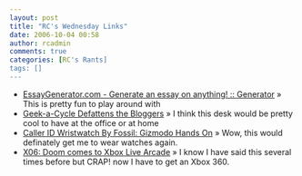 ```yaml
---
layout: post
title: "RC's Wednesday Links"
date: 2006-10-04 00:58
author: rcadmin
comments: true
categories: [RC's Rants]
tags: []
---
```

<ul>
<li><a href="http://radioworldwide.gospelcom.net/essaygenerator/" title="EssayGenerator.com - Generate an essay on anything! :: Generator">EssayGenerator.com - Generate an essay on anything! :: Generator</a> &raquo; This is pretty fun to play around with</li>
<li><a href="http://services.newsgator.com/redirect/attn.ashx?uid=349852&amp;fid=79&amp;pid=1473195954&amp;t=1&amp;u=http%3A%2F%2Fwww.gizmodo.com%2Fgadgets%2Fgadgets%2Fgeekacycle-defattens-the-bloggers-203972.php" title="Geek-a-Cycle Defattens the Bloggers">Geek-a-Cycle Defattens the Bloggers</a> &raquo; I think this desk would be pretty cool to have at the office or at home</li>
<li><a href="http://services.newsgator.com/redirect/attn.ashx?uid=349852&amp;fid=79&amp;pid=1472249025&amp;t=1&amp;u=http%3A%2F%2Fwww.gizmodo.com%2Fgadgets%2Fperipherals%2Fcaller-id-wristwatch-by-fossil-gizmodo-hands-on-203166.php" title="Caller ID Wristwatch By Fossil: Gizmodo Hands On">Caller ID Wristwatch By Fossil: Gizmodo Hands On</a> &raquo; Wow, this would definately get me to wear watches again.</li>
<li><a href="http://services.newsgator.com/redirect/attn.ashx?uid=349852&amp;fid=499286&amp;pid=1469132623&amp;t=1&amp;u=http%3A%2F%2Fwww.gamespot.com%2Fnews%2F6158841.html%3Fpart%3Drss%26tag%3Dgs_news%26subj%3D6158841" title="X06: Doom comes to Xbox Live Arcade">X06: Doom comes to Xbox Live Arcade</a> &raquo; I know I have said this several times before but CRAP! now I have to get an Xbox 360.</li>
</ul>

